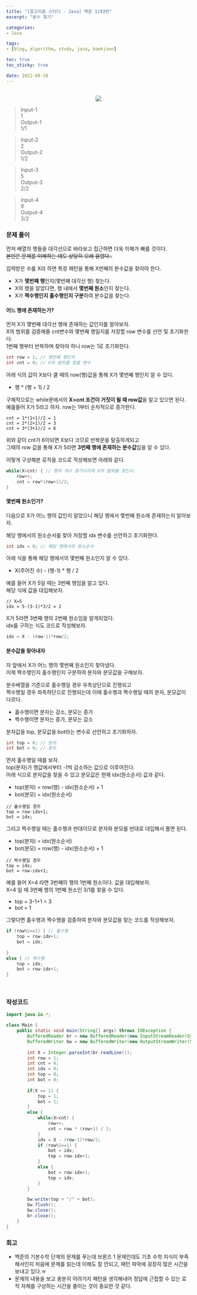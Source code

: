 ```yaml
--- 
title: "[알고리즘 스터디 - Java] 백준 1193번" 
excerpt: "분수 찾기" 

categories: 
- Java

tags: 
- [blog, algorithm, study, java, baekjoon]

toc: true
toc_sticky: true

date: 2022-08-10
--- 
```


<br>

<center><img src="/assets/images/baekjoon/1193.png"></center>

> Input-1 <br>
1 <br>
> Output-1 <br>
1/1

> Input-2 <br>
2 <br>
> Output-2 <br>
1/2

> Input-3 <br>
5 <br>
> Output-3 <br>
2/2

> Input-4 <br>
9 <br>
> Output-4 <br>
3/2


### 문제 풀이
먼저 배열의 행들을 대각선으로 바라보고 접근하면 더욱 이해가 빠를 것이다. <br>
~~본인은 문제를 이해하는 데도 상당히 오래 걸렸다..~~

입력받은 수를 X라 하면 특정 패턴을 통해 X번째의 분수값을 찾아야 한다.

- X가 **몇번째 행**인지(몇번째 대각선 행) 찾는다.
- X의 행을 알았다면, 행 내에서 **몇번째 원소**인지 찾는다.
- X가 **짝수행인지 홀수행인지 구분**하여 분수값을 찾는다.

#### 어느 행에 존재하는가?
먼저 X가 몇번째 대각선 행에 존재하는 값인지를 알아보자. <br>
X의 범위를 검증해줄 cnt변수와 몇번째 행일지를 저장할 row 변수를 선언 및 초기화한다. <br>
1번째 행부터 반복하며 찾아야 하니 row는 1로 초기화한다. <br>

```java
int row = 1; // 몇번째 행인지
int cnt = 0; // X의 범위를 찾을 변수
```

아래 식의 값이 X보다 클 때의 row(행)값을 통해 X가 몇번째 행인지 알 수 있다.
- 행 * (행 + 1) / 2

구체적으로는 while문에서의 **X>cnt 조건이 거짓이 될 때 row값**을 알고 있으면 된다. <br>
예를들어 X가 5라고 하자. row는 1부터 순차적으로 증가한다.<br>
```
cnt = 1*(1+1)/2 = 1
cnt = 2*(2+1)/2 = 3
cnt = 3*(3+1)/2 = 6
```
위와 같이 cnt가 6이되면 X보다 크므로 반복문을 탈출하게되고 <br>
그때의 row 값을 통해 X가 5라면 **3번째 행에 존재하는 분수값**임을 알 수 있다.

이렇게 구상해본 로직을 코드로 작성해보면 아래와 같다.
```java
while(X>cnt) { // 행의 개수 증가시키며 X의 범위를 찾는다.
    row++; 
    cnt = row*(row+1)/2;
}
```

#### 몇번째 원소인가?
다음으로 X가 어느 행의 값인지 알았으니 해당 행에서 몇번째 원소에 존재하는지 알아보자.

해당 행에서의 원소순서를 찾아 저장할 idx 변수를 선언하고 초기화한다.
```java
int idx = 0; // 해당 행에서의 원소순서
```

아래 식을 통해 해당 행에서의 몇번째 원소인지 알 수 있다.
- X(주어진 수) - (행-1) * 행 / 2

예를 들어 X가 5일 때는 3번째 행임을 알고 있다. <br>
해당 식에 값을 대입해보자.

```
// X=5
idx = 5-(3-1)*3/2 = 2
```

X가 5라면 3번째 행의 2번째 원소임을 알게되었다. <br>
idx를 구하는 식도 코드로 작성해보자.

```java
idx = X - (row-1)*row/2;
```

#### 분수값을 찾아내자
자 앞에서 X가 어느 행의 몇번째 원소인지 찾아냈다. <br>
이제 짝수행인지 홀수행인지 구분하여 분자와 분모값을 구해보자.

분수배열을 기준으로 홀수행일 경우 우측상단으로 진행되고 <br>
짝수행일 경우 좌측하단으로 진행되는데 이때 홀수행과 짝수행일 때의 분자, 분모값이 다르다.
- 홀수행이면 분자는 감소, 분모는 증가
- 짝수행이면 분자는 증가, 분모는 감소

분자값을 top, 분모값을 bot라는 변수로 선언하고 초기화하자.

```java 
int top = 0; // 분자
int bot = 0; // 분모
```

먼저 홀수행일 때를 보자. <br>
top(분자)가 행값에서부터 -1씩 감소하는 값으로 이루어진다. <br>
아래 식으로 분자값을 찾을 수 있고 분모값은 현재 idx(원소순서) 값과 같다.
- top(분자) = row(행) - idx(원소순서) + 1
- bot(분모) = idx(원소순서)

```
// 홀수행일 경우
top = row-idx+1;
bot = idx;
```

그리고 짝수행일 때는 홀수행과 반대이므로 분자와 분모를 반대로 대입해서 풀면 된다. <br>
- top(분자) = idx(원소순서)
- bot(분모) = row(행) - idx(원소순서) + 1

```
// 짝수행일 경우
top = idx;
bot = row-idx+1;
```

예를 들어 X=4 라면 3번쨰의 행의 1번째 원소이다. 값을 대입해보자.<br>
X=4 일 때 3번째 행의 1번째 원소인 3/1를 찾을 수 있다.
- top = 3-1+1 = 3
- bot = 1

그렇다면 홀수행과 짝수행을 검증하여 분자와 분모값을 찾는 코드를 작성해보자.

```java
if (row%2==1) { // 홀수행
    top = row-idx+1;
    bot = idx;
    
}
else { // 짝수행
    top = idx;
    bot = row-idx+1;
}
```

<br>

### 작성코드
```java
import java.io.*;

class Main {
    public static void main(String[] args) throws IOException {
        BufferedReader br = new BufferedReader(new InputStreamReader(System.in));
        BufferedWriter bw = new BufferedWriter(new OutputStreamWriter(System.out));
        
        int X = Integer.parseInt(br.readLine());
        int row = 1;
        int cnt = 0;
        int idx = 0;
        int top = 0;
        int bot = 0;
        
        if(X == 1) {
            top = 1; 
            bot = 1;
        }
        else {
            while(X>cnt) {
                row++; 
                cnt = row * (row+1) / 2;
            }
            idx = X - (row-1)*row/2;
            if (row%2==1) {
                bot = idx;
                top = row-idx+1;
            }
            else {
                bot = row-idx+1;
                top = idx;
            }
        }

        bw.write(top + "/" + bot);
        bw.flush();
        bw.close();
        br.close();
    }
}
```

### 회고
- 백준의 기본수학 단계의 문제를 푸는데 브론즈 1 문제인데도 기초 수학 지식이 부족해서인지 처음에 문제를 읽는데 이해도 잘 안되고, 패턴 파악에 굉장히 많은 시간을 보내고 있다.ㅠ
- 문제의 내용을 보고 충분히 어려가지 패턴을 생각해내어 정답에 근접할 수 있는 로직 자체를 구상하는 시간을 줄이는 것이 중요한 것 같다.